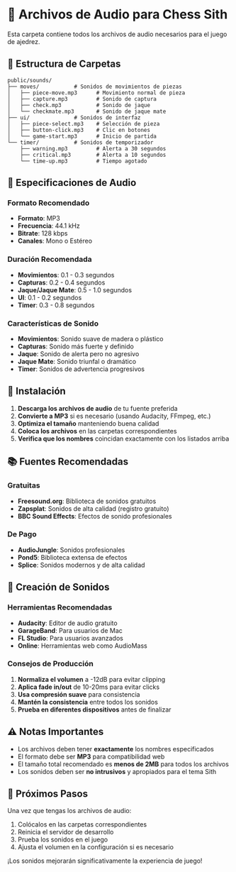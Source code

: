 # 🎵 Archivos de Audio para Chess Sith

Esta carpeta contiene todos los archivos de audio necesarios para el juego de ajedrez.

## 📁 Estructura de Carpetas

```
public/sounds/
├── moves/           # Sonidos de movimientos de piezas
│   ├── piece-move.mp3      # Movimiento normal de pieza
│   ├── capture.mp3         # Sonido de captura
│   ├── check.mp3           # Sonido de jaque
│   └── checkmate.mp3       # Sonido de jaque mate
├── ui/              # Sonidos de interfaz
│   ├── piece-select.mp3    # Selección de pieza
│   ├── button-click.mp3    # Clic en botones
│   └── game-start.mp3      # Inicio de partida
└── timer/           # Sonidos de temporizador
    ├── warning.mp3         # Alerta a 30 segundos
    ├── critical.mp3        # Alerta a 10 segundos
    └── time-up.mp3         # Tiempo agotado
```

## 🎯 Especificaciones de Audio

### Formato Recomendado
- **Formato**: MP3
- **Frecuencia**: 44.1 kHz
- **Bitrate**: 128 kbps
- **Canales**: Mono o Estéreo

### Duración Recomendada
- **Movimientos**: 0.1 - 0.3 segundos
- **Capturas**: 0.2 - 0.4 segundos
- **Jaque/Jaque Mate**: 0.5 - 1.0 segundos
- **UI**: 0.1 - 0.2 segundos
- **Timer**: 0.3 - 0.8 segundos

### Características de Sonido
- **Movimientos**: Sonido suave de madera o plástico
- **Capturas**: Sonido más fuerte y definido
- **Jaque**: Sonido de alerta pero no agresivo
- **Jaque Mate**: Sonido triunfal o dramático
- **Timer**: Sonidos de advertencia progresivos

## 🔧 Instalación

1. **Descarga los archivos de audio** de tu fuente preferida
2. **Convierte a MP3** si es necesario (usando Audacity, FFmpeg, etc.)
3. **Optimiza el tamaño** manteniendo buena calidad
4. **Coloca los archivos** en las carpetas correspondientes
5. **Verifica que los nombres** coincidan exactamente con los listados arriba

## 📚 Fuentes Recomendadas

### Gratuitas
- **Freesound.org**: Biblioteca de sonidos gratuitos
- **Zapsplat**: Sonidos de alta calidad (registro gratuito)
- **BBC Sound Effects**: Efectos de sonido profesionales

### De Pago
- **AudioJungle**: Sonidos profesionales
- **Pond5**: Biblioteca extensa de efectos
- **Splice**: Sonidos modernos y de alta calidad

## 🎨 Creación de Sonidos

### Herramientas Recomendadas
- **Audacity**: Editor de audio gratuito
- **GarageBand**: Para usuarios de Mac
- **FL Studio**: Para usuarios avanzados
- **Online**: Herramientas web como AudioMass

### Consejos de Producción
1. **Normaliza el volumen** a -12dB para evitar clipping
2. **Aplica fade in/out** de 10-20ms para evitar clicks
3. **Usa compresión suave** para consistencia
4. **Mantén la consistencia** entre todos los sonidos
5. **Prueba en diferentes dispositivos** antes de finalizar

## ⚠️ Notas Importantes

- Los archivos deben tener **exactamente** los nombres especificados
- El formato debe ser **MP3** para compatibilidad web
- El tamaño total recomendado es **menos de 2MB** para todos los archivos
- Los sonidos deben ser **no intrusivos** y apropiados para el tema Sith

## 🚀 Próximos Pasos

Una vez que tengas los archivos de audio:
1. Colócalos en las carpetas correspondientes
2. Reinicia el servidor de desarrollo
3. Prueba los sonidos en el juego
4. Ajusta el volumen en la configuración si es necesario

¡Los sonidos mejorarán significativamente la experiencia de juego!
